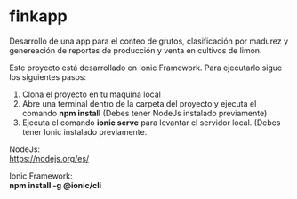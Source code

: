 # finkapp
Desarrollo de una app para el conteo de grutos, clasificación por madurez y genereación de reportes de producción y venta en cultivos de limón.


Este proyecto está desarrollado en Ionic Framework. Para ejecutarlo sigue los siguientes pasos:

1) Clona el proyecto en tu maquina local
2) Abre una terminal dentro de la carpeta del proyecto y ejecuta el comando **npm install** (Debes tener NodeJs instalado previamente)
3) Ejecuta el comando **ionic serve** para levantar el servidor local. (Debes tener Ionic instalado previamente.

NodeJs:  
https://nodejs.org/es/

Ionic Framework:  
**npm install -g @ionic/cli**
